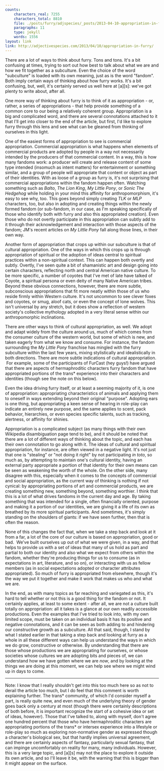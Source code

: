 ```yaml
---
counts:
    characters_real: 7255
    characters_total: 8810
    file: ./posts/furry/adjspecies/_posts/2013-04-10-appropriation-in-furry.markdown
    paragraphs: 11
    type: jekyll
    words: 1556
layout: link
link: http://adjectivespecies.com/2013/04/10/appropriation-in-furry/
---
```


There are a lot of ways to think about furry. Tons and tons. It's a bit
confusing at times, trying to sort out how best to talk about what we are and
how we fit together as a subculture. Even the choice of the word "subculture" is
loaded with its own meaning, just as is the word "fandom". Both imply certain
ways of thinking about how furry works. It's a bit confusing, but, well, it's
certainly served us well here at \[a\]\[s\]: we've got plenty to write about, after
all.

One more way of thinking about furry is to think of it as appropriation - or,
rather, a series of appropriations - that help provide something of a common
core to our being a relatively coherent group. Appropriation is a big and
complicated word, and there are several connotations attached to it that I'll
get into closer to the end of the article, but first, I'd like to explore furry
through this lens and see what can be gleaned from thinking of ourselves in this
light.<!--more-->

One of the easiest forms of appropriation to see is commercial appropriation.
Commercial appropriation is what happens when elements of commercial products
are adopted by people in a way not necessarily intended by the producers of that
commercial content. In a way, this is how many fandoms work: a producer will
create and release content of some type intended (insomuch as intent matters)
for entertainment or something similar, and a group of people will appropriate
that content or object as part of their identities. With as loose of a group as
furry is, it's not surprising that commercial appropriations within the fandom
happen often. Watching something such as *Balto*, *The Lion King*,
*My Little Pony*, or *Sonic The Hedgehog* while holding in your
mind this affinity for anthropomorphism, it's easy to see why, too. This goes
beyond simply creating *TLK* or *MLP* characters, too, but also in
adopting and creating things within the newly formed fandom (or sub-fandom, in
our case, as I'm speaking specifically of those who identify both with furry and
also this appropriated creation). Even those who do not overtly participate in
this appropriation can subtly add to it through their acknowledgement and
interaction with those aspects of the fandom; JM's recent articles on *My
Little Pony* fall along those lines, in their own way.

Another form of appropriation that crops up within our subculture is that of
cultural appropriation. One of the ways in which this crops up is through
appropriation of spiritual or the adoption of ideas central to spiritual
practices within a non-spiritual context. This can happen both overtly and
subtly. Overtly, I've seen quite a bit of shamanistic art and design going into
certain characters, reflecting north and central American native culture. To be
more specific, a number of coyotes that I've met of late have talked of Coyote,
a spiritual persona or even deity of many Native American tribes. Beyond these
obvious connections, however, there are more subtle, subconscious appropriations
that fit more neatly within those of us who reside firmly within Western
culture. It's not uncommon to see clever foxes and coyotes, or smug, aloof cats,
or even the concept of lone wolves. This isn't universal by any stretch, but it
does show a reflection of western society's collective mythology adopted in a
very literal sense within our anthropomorphic inclinations.

There are other ways to think of cultural appropriation, as well. We adopt and
adapt widely from the culture around us, much of which comes from the consumer
culture of the western world, but some of which is new, and taken eagerly from
what we know and consume. For instance, the fandom surrounding the *My Little
Pony* franchise has mingled with the furry subculture within the last few
years, mixing stylistically and idealistically in both directions. There are
more subtle indications of cultural appropriation.  For example, some of the
participants of FurCast (hey guys!) have argued that there are aspects of
hermaphroditic characters furry fandom that have appropriated portions of the
trans\* experience into their characters and identities (though see the note on
this below).

Even the idea driving furry itself, or at least a seeming majority of it, is one
of appropriation: appropriating characteristics of animals and applying them to
oneself in ways extending beyond their original "purpose". Adopting ears is one
thing, but appropriating a keen sense of hearing in role-play can indicate an
entirely new purpose, and the same applies to scent, pack behavior, hierarchies,
or even species specific talents, such as tracking, alertness, or affinity for
shinies.

Appropriation is a complicated subject (as many things with their own Wikipedia
disambiguation page tend to be), and it should be noted that there are a lot of
different ways of thinking about the topic, and each has their own connotation
to go along with it. The ideas of cultural and spiritual appropriation, for
instance, are often viewed in a negative light. It's not just that one is
"stealing" or "not doing it right" by not participating *in toto*, so
much as, by attempting to maintain one's cultural identity, having an external
party appropriate a portion of that identity for their own means can be seen as
weakening the worth of the whole. On the other side, many disagree with this,
especially when it comes to the concepts of commercial and social appropriation,
as the current way of thinking is nothing if not cynical: by appropriating
portions of art and commercial products, we are creating something new,
something beyond, something worthier. I think that this is a lot of what drives
fandoms in the current day and age. By taking something that was intended for a
single, often financially oriented, purpose and making it a portion of our
identities, we are giving it a life of its own as breathed by its more spiritual
participants. And sometimes, it's simply standing on the shoulders of giants: if
we have seen further, then that is often the reason.

None of this changes the fact that, when we take a step back and look at it from
a far, a lot of the core of our culture is based on appropriation, good or bad.
 We've built ourselves up out of what we were given, in a way, and that helps to
provide us with a set of ideas that many of us hold as part and partial to both
our identity and also what we expect from others within the fandom, whether
they're producing things for us to consume (as in expectations in art,
literature, and so on), or interacting with us as fellow members (as in social
expectations adopted or character attributes appropriated). So much of furry is
appropriated from elsewhere, though it's the way we put it together and make it
work that makes us who and what we are.

In the end, as with many topics as far reaching and variegated as this, it's
hard to tell whether or not this is a good thing for the fandom or not. It
certainly applies, at least to some extent - after all, we are not a culture
built totally on appropriation: all it takes is a glance at our own readily
accessible productions. Even the examples that I've tried to look into, with my
own limited scope, must be taken on an individual basis It has its positive and
negative connotations, and it can be seen as both adding to and hindering our
constructive growth as a subculture. All that said, though, I stand by what I
stated earlier in that taking a step back and looking at furry as a whole in all
these different ways can help us understand the ways in which we do grow,
constructive or otherwise. By understanding that there are those whose
productions we are appropriating for ourselves, or whose societies whose
cultures we are adopting bits and pieces of, we can understand how we have
gotten where we are *now*, and by looking at the things we are doing at
this moment, we can help see where we might wind up in days to come.

-----

Note: I know that I really shouldn't get into this too much here so as not to
derail the article too much, but I do feel that this comment is worth explaining
further. The trans\* community, of which I'd consider myself a part, is really
quite new, and even much of the underlying theory of gender goes back only a
century at most (though there were certainly descriptions of both before, it is
important recognize the start of a cohesive idea or set of ideas, however).
Those that I've talked to, along with myself, don't agree one hundred percent
that those who have hermaphroditic characters are appropriating portions of the
trans\* or intersex experience into a lifestyle or role-play so much as
exploring non-normative gender as expressed though a character's biological sex,
but that hardly implies universal agreement, and there are certainly aspects of
fantasy, particularly sexual fantasy, that can impinge uncomfortably on reality
for many, many individuals. However, this is a very large topic, and \[a\]\[s\]
may not the place to explore it outside its own article, and so I'll leave it
be, with the warning that this is bigger than it might appear on the surface.
